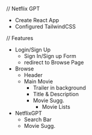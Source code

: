 // Netflix GPT

- Create React App
- Configured TailwindCSS

// Features

- Login/Sign Up
    - Sign In/Sign up Form
    - redirect to Browse Page
- Browse
    - Header
    - Main Movie
        - Trailer in background
        - Title & Description
        - Movie Sugg.
            - Movie Lists
- NetflixGPT
    - Search Bar
    - Movie Sugg.